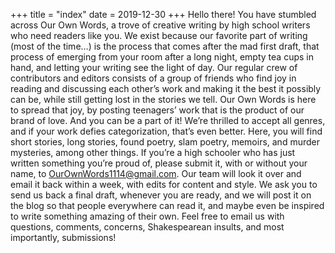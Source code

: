 +++
title = "index"
date = 2019-12-30
+++
Hello there!
You have stumbled across Our Own Words, a trove of creative writing by high school writers who need readers like you. 
We exist because our favorite part of writing (most of the time…) is the process that comes after the mad first draft, that process of emerging from your room after a long night, empty tea cups in hand, and letting your writing see the light of day. Our regular crew of contributors and editors consists of a group of friends who find joy in reading and discussing each other’s work and making it the best it possibly can be, while still getting lost in the stories we tell. Our Own Words is here to spread that joy, by posting teenagers’ work that is the product of our brand of love. And you can be a part of it!
We’re thrilled to accept all genres, and if your work defies categorization, that’s even better. Here, you will find short stories, long stories, found poetry, slam poetry, memoirs, and murder mysteries, among other things. If you’re a high schooler who has just written something you’re proud of, please submit it, with or without your name, to OurOwnWords1114@gmail.com. Our team will look it over and email it back within a week, with edits for content and style. We ask you to send us back a final draft, whenever you are ready, and we will post it on the blog so that people everywhere can read it, and maybe even be inspired to write something amazing of their own.
Feel free to email us with questions, comments, concerns, Shakespearean insults, and most importantly, submissions!

